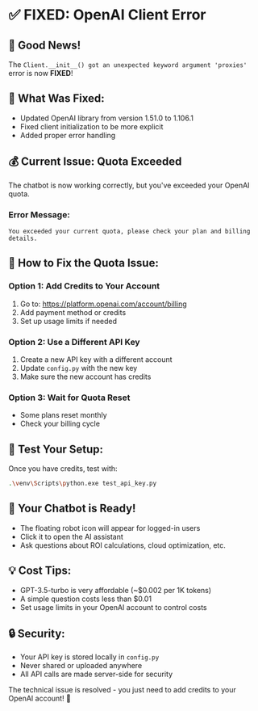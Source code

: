 # ✅ FIXED: OpenAI Client Error

## 🎉 Good News!
The `Client.__init__() got an unexpected keyword argument 'proxies'` error is now **FIXED**!

## 🔧 What Was Fixed:
- Updated OpenAI library from version 1.51.0 to 1.106.1
- Fixed client initialization to be more explicit
- Added proper error handling

## 💰 Current Issue: Quota Exceeded
The chatbot is now working correctly, but you've exceeded your OpenAI quota.

### Error Message:
```
You exceeded your current quota, please check your plan and billing details.
```

## 🚀 How to Fix the Quota Issue:

### Option 1: Add Credits to Your Account
1. Go to: https://platform.openai.com/account/billing
2. Add payment method or credits
3. Set up usage limits if needed

### Option 2: Use a Different API Key
1. Create a new API key with a different account
2. Update `config.py` with the new key
3. Make sure the new account has credits

### Option 3: Wait for Quota Reset
- Some plans reset monthly
- Check your billing cycle

## 🧪 Test Your Setup:
Once you have credits, test with:
```bash
.\venv\Scripts\python.exe test_api_key.py
```

## 🎯 Your Chatbot is Ready!
- The floating robot icon will appear for logged-in users
- Click it to open the AI assistant
- Ask questions about ROI calculations, cloud optimization, etc.

## 💡 Cost Tips:
- GPT-3.5-turbo is very affordable (~$0.002 per 1K tokens)
- A simple question costs less than $0.01
- Set usage limits in your OpenAI account to control costs

## 🔒 Security:
- Your API key is stored locally in `config.py`
- Never shared or uploaded anywhere
- All API calls are made server-side for security

The technical issue is resolved - you just need to add credits to your OpenAI account! 🚀
